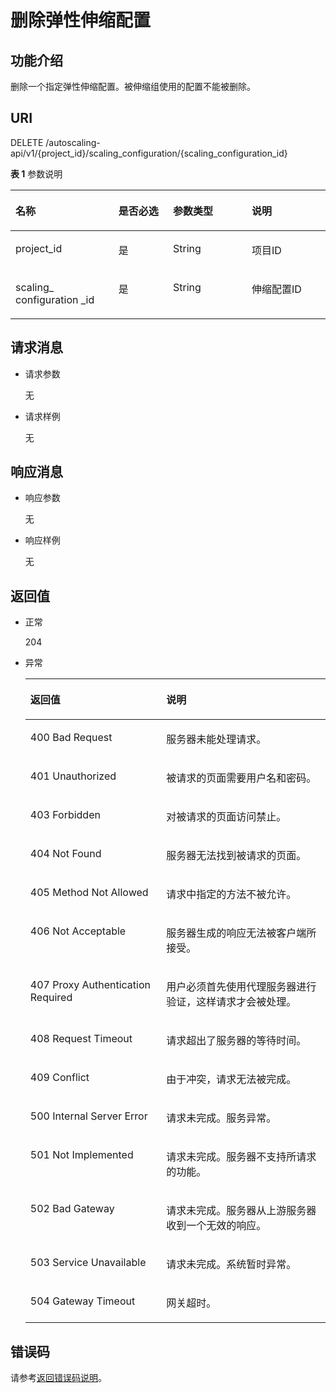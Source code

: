 # 删除弹性伸缩配置<a name="ZH-CN_TOPIC_0043063060"></a>

## 功能介绍<a name="section5380904"></a>

删除一个指定弹性伸缩配置。被伸缩组使用的配置不能被删除。

## URI<a name="section48428136"></a>

DELETE /autoscaling-api/v1/\{project\_id\}/scaling\_configuration/\{scaling\_configuration\_id\}

**表 1**  参数说明

<a name="table14499957"></a>
<table><thead align="left"><tr id="row65119131"><th class="cellrowborder" valign="top" width="32.71%" id="mcps1.2.5.1.1"><p id="p40158284"><a name="p40158284"></a><a name="p40158284"></a>名称</p>
</th>
<th class="cellrowborder" valign="top" width="17.29%" id="mcps1.2.5.1.2"><p id="p31595610"><a name="p31595610"></a><a name="p31595610"></a>是否必选</p>
</th>
<th class="cellrowborder" valign="top" width="25%" id="mcps1.2.5.1.3"><p id="p9107628"><a name="p9107628"></a><a name="p9107628"></a>参数类型</p>
</th>
<th class="cellrowborder" valign="top" width="25%" id="mcps1.2.5.1.4"><p id="p66629291"><a name="p66629291"></a><a name="p66629291"></a>说明</p>
</th>
</tr>
</thead>
<tbody><tr id="row28263486"><td class="cellrowborder" valign="top" width="32.71%" headers="mcps1.2.5.1.1 "><p id="p7641038"><a name="p7641038"></a><a name="p7641038"></a>project_id</p>
</td>
<td class="cellrowborder" valign="top" width="17.29%" headers="mcps1.2.5.1.2 "><p id="p14944322"><a name="p14944322"></a><a name="p14944322"></a>是</p>
</td>
<td class="cellrowborder" valign="top" width="25%" headers="mcps1.2.5.1.3 "><p id="p2530563"><a name="p2530563"></a><a name="p2530563"></a>String</p>
</td>
<td class="cellrowborder" valign="top" width="25%" headers="mcps1.2.5.1.4 "><p id="p36520930"><a name="p36520930"></a><a name="p36520930"></a>项目ID</p>
</td>
</tr>
<tr id="row32841145"><td class="cellrowborder" valign="top" width="32.71%" headers="mcps1.2.5.1.1 "><p id="p42887128"><a name="p42887128"></a><a name="p42887128"></a>scaling_ configuration _id</p>
</td>
<td class="cellrowborder" valign="top" width="17.29%" headers="mcps1.2.5.1.2 "><p id="p51305376"><a name="p51305376"></a><a name="p51305376"></a>是</p>
</td>
<td class="cellrowborder" valign="top" width="25%" headers="mcps1.2.5.1.3 "><p id="p62094776"><a name="p62094776"></a><a name="p62094776"></a>String</p>
</td>
<td class="cellrowborder" valign="top" width="25%" headers="mcps1.2.5.1.4 "><p id="p63620936"><a name="p63620936"></a><a name="p63620936"></a>伸缩配置ID</p>
</td>
</tr>
</tbody>
</table>

## 请求消息<a name="section33200047"></a>

-   请求参数

    无

-   请求样例

    无


## 响应消息<a name="section30364973"></a>

-   响应参数

    无

-   响应样例

    无


## 返回值<a name="section4849307"></a>

-   正常

    204

-   异常

    <a name="table23361726"></a>
    <table><thead align="left"><tr id="row63863782"><th class="cellrowborder" valign="top" width="45.300000000000004%" id="mcps1.1.3.1.1"><p id="p5583857"><a name="p5583857"></a><a name="p5583857"></a>返回值</p>
    </th>
    <th class="cellrowborder" valign="top" width="54.7%" id="mcps1.1.3.1.2"><p id="p49639248"><a name="p49639248"></a><a name="p49639248"></a>说明</p>
    </th>
    </tr>
    </thead>
    <tbody><tr id="row61356140"><td class="cellrowborder" valign="top" width="45.300000000000004%" headers="mcps1.1.3.1.1 "><p id="p3791404"><a name="p3791404"></a><a name="p3791404"></a>400 Bad Request</p>
    </td>
    <td class="cellrowborder" valign="top" width="54.7%" headers="mcps1.1.3.1.2 "><p id="p38668280"><a name="p38668280"></a><a name="p38668280"></a>服务器未能处理请求。</p>
    </td>
    </tr>
    <tr id="row12470207"><td class="cellrowborder" valign="top" width="45.300000000000004%" headers="mcps1.1.3.1.1 "><p id="p3453833"><a name="p3453833"></a><a name="p3453833"></a>401 Unauthorized</p>
    </td>
    <td class="cellrowborder" valign="top" width="54.7%" headers="mcps1.1.3.1.2 "><p id="p11325076"><a name="p11325076"></a><a name="p11325076"></a>被请求的页面需要用户名和密码。</p>
    </td>
    </tr>
    <tr id="row34816825"><td class="cellrowborder" valign="top" width="45.300000000000004%" headers="mcps1.1.3.1.1 "><p id="p1590600"><a name="p1590600"></a><a name="p1590600"></a>403 Forbidden</p>
    </td>
    <td class="cellrowborder" valign="top" width="54.7%" headers="mcps1.1.3.1.2 "><p id="p61729771"><a name="p61729771"></a><a name="p61729771"></a>对被请求的页面访问禁止。</p>
    </td>
    </tr>
    <tr id="row18697032"><td class="cellrowborder" valign="top" width="45.300000000000004%" headers="mcps1.1.3.1.1 "><p id="p38064613"><a name="p38064613"></a><a name="p38064613"></a>404 Not Found</p>
    </td>
    <td class="cellrowborder" valign="top" width="54.7%" headers="mcps1.1.3.1.2 "><p id="p63334794"><a name="p63334794"></a><a name="p63334794"></a>服务器无法找到被请求的页面。</p>
    </td>
    </tr>
    <tr id="row33142240"><td class="cellrowborder" valign="top" width="45.300000000000004%" headers="mcps1.1.3.1.1 "><p id="p166885"><a name="p166885"></a><a name="p166885"></a>405 Method Not Allowed</p>
    </td>
    <td class="cellrowborder" valign="top" width="54.7%" headers="mcps1.1.3.1.2 "><p id="p13517702"><a name="p13517702"></a><a name="p13517702"></a>请求中指定的方法不被允许。</p>
    </td>
    </tr>
    <tr id="row54550461"><td class="cellrowborder" valign="top" width="45.300000000000004%" headers="mcps1.1.3.1.1 "><p id="p56511253"><a name="p56511253"></a><a name="p56511253"></a>406 Not Acceptable</p>
    </td>
    <td class="cellrowborder" valign="top" width="54.7%" headers="mcps1.1.3.1.2 "><p id="p14008765"><a name="p14008765"></a><a name="p14008765"></a>服务器生成的响应无法被客户端所接受。</p>
    </td>
    </tr>
    <tr id="row58970022"><td class="cellrowborder" valign="top" width="45.300000000000004%" headers="mcps1.1.3.1.1 "><p id="p11842506"><a name="p11842506"></a><a name="p11842506"></a>407 Proxy Authentication Required</p>
    </td>
    <td class="cellrowborder" valign="top" width="54.7%" headers="mcps1.1.3.1.2 "><p id="p19718930"><a name="p19718930"></a><a name="p19718930"></a>用户必须首先使用代理服务器进行验证，这样请求才会被处理。</p>
    </td>
    </tr>
    <tr id="row43252647"><td class="cellrowborder" valign="top" width="45.300000000000004%" headers="mcps1.1.3.1.1 "><p id="p13803553"><a name="p13803553"></a><a name="p13803553"></a>408 Request Timeout</p>
    </td>
    <td class="cellrowborder" valign="top" width="54.7%" headers="mcps1.1.3.1.2 "><p id="p44346036"><a name="p44346036"></a><a name="p44346036"></a>请求超出了服务器的等待时间。</p>
    </td>
    </tr>
    <tr id="row63570006"><td class="cellrowborder" valign="top" width="45.300000000000004%" headers="mcps1.1.3.1.1 "><p id="p48896832"><a name="p48896832"></a><a name="p48896832"></a>409 Conflict</p>
    </td>
    <td class="cellrowborder" valign="top" width="54.7%" headers="mcps1.1.3.1.2 "><p id="p1220438"><a name="p1220438"></a><a name="p1220438"></a>由于冲突，请求无法被完成。</p>
    </td>
    </tr>
    <tr id="row10983950"><td class="cellrowborder" valign="top" width="45.300000000000004%" headers="mcps1.1.3.1.1 "><p id="p17284754"><a name="p17284754"></a><a name="p17284754"></a>500 Internal Server Error</p>
    </td>
    <td class="cellrowborder" valign="top" width="54.7%" headers="mcps1.1.3.1.2 "><p id="p57887863"><a name="p57887863"></a><a name="p57887863"></a>请求未完成。服务异常。</p>
    </td>
    </tr>
    <tr id="row51228725"><td class="cellrowborder" valign="top" width="45.300000000000004%" headers="mcps1.1.3.1.1 "><p id="p55886094"><a name="p55886094"></a><a name="p55886094"></a>501 Not Implemented</p>
    </td>
    <td class="cellrowborder" valign="top" width="54.7%" headers="mcps1.1.3.1.2 "><p id="p30479771"><a name="p30479771"></a><a name="p30479771"></a>请求未完成。服务器不支持所请求的功能。</p>
    </td>
    </tr>
    <tr id="row5882489"><td class="cellrowborder" valign="top" width="45.300000000000004%" headers="mcps1.1.3.1.1 "><p id="p6719600"><a name="p6719600"></a><a name="p6719600"></a>502 Bad Gateway</p>
    </td>
    <td class="cellrowborder" valign="top" width="54.7%" headers="mcps1.1.3.1.2 "><p id="p7416719"><a name="p7416719"></a><a name="p7416719"></a>请求未完成。服务器从上游服务器收到一个无效的响应。</p>
    </td>
    </tr>
    <tr id="row66750478"><td class="cellrowborder" valign="top" width="45.300000000000004%" headers="mcps1.1.3.1.1 "><p id="p38079613"><a name="p38079613"></a><a name="p38079613"></a>503 Service Unavailable</p>
    </td>
    <td class="cellrowborder" valign="top" width="54.7%" headers="mcps1.1.3.1.2 "><p id="p64549801"><a name="p64549801"></a><a name="p64549801"></a>请求未完成。系统暂时异常。</p>
    </td>
    </tr>
    <tr id="row44077297"><td class="cellrowborder" valign="top" width="45.300000000000004%" headers="mcps1.1.3.1.1 "><p id="p13491266"><a name="p13491266"></a><a name="p13491266"></a>504 Gateway Timeout</p>
    </td>
    <td class="cellrowborder" valign="top" width="54.7%" headers="mcps1.1.3.1.2 "><p id="p19050756"><a name="p19050756"></a><a name="p19050756"></a>网关超时。</p>
    </td>
    </tr>
    </tbody>
    </table>


## 错误码<a name="section17669131616110"></a>

请参考[返回错误码说明](返回错误码说明.md)。


